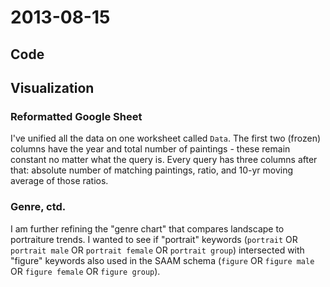 # 2013-08-15

## Code

## Visualization

### Reformatted Google Sheet

I've unified all the data on one worksheet called `Data`. The first two (frozen) columns have the year and total number of paintings - these remain constant no matter what the query is. Every query has three columns after that: absolute number of matching paintings, ratio, and 10-yr moving average of those ratios.

### Genre, ctd.

I am further refining the "genre chart" that compares landscape to portraiture trends. I wanted to see if "portrait" keywords (`portrait` OR `portrait male` OR `portrait female` OR `portrait group`) intersected with "figure" keywords also used in the SAAM schema (`figure` OR `figure male` OR `figure female` OR `figure group`).


